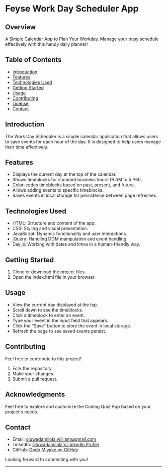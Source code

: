 # Feyse Work Day Scheduler App

## Overview
A Simple Calendar App to Plan Your Workday.
Manage your busy schedule effectively with this handy daily planner!

## Table of Contents

- [Introduction](#introduction)
- [Features](#features)
- [Technologies Used](#technologies-used)
- [Getting Started](#getting-started)
- [Usage](#usage)
- [Contributing](#contributing)
- [License](#license)
- [Contact](#contact)

## Introduction

The Work Day Scheduler is a simple calendar application that allows users to save events for each hour of the day. It is designed to help users manage their time effectively.

## Features

- Displays the current day at the top of the calendar.
- Shows timeblocks for standard business hours (9 AM to 5 PM).
- Color-codes timeblocks based on past, present, and future.
- Allows adding events to specific timeblocks.
- Saves events in local storage for persistence between page refreshes.

## Technologies Used

- HTML: Structure and content of the app.
- CSS: Styling and visual presentation.
- JavaScript: Dynamic functionality and user interactions.
- jQuery: Handling DOM manipulation and event handling.
- Day.js: Working with dates and times in a human-friendly way.

## Getting Started

1. Clone or download the project files.
2. Open the index.html file in your browser.

## Usage

- View the current day displayed at the top.
- Scroll down to see the timeblocks.
- Click a timeblock to enter an event.
- Type your event in the input field that appears.
- Click the "Save" button to store the event in local storage.
- Refresh the page to see saved events persist.

## Contributing

Feel free to contribute to this project!

1. Fork the repository.
2. Make your changes.
3. Submit a pull request.

## Acknowledgments

Feel free to explore and customize the Coding Quiz App based on your project's needs.

## Contact

- Email: [oluwadamilola.william@gmail.com](mailto:oluwadamilola.william@gmail.com)
- LinkedIn: [Oluwadamilola's LinkedIn Profile](https://www.linkedin.com/in/oluwadamilolaxajayi)
- GitHub: [Dodo Miyake on GitHub](https://github.com/dodomiyake)

Looking forward to connecting with you!

---
